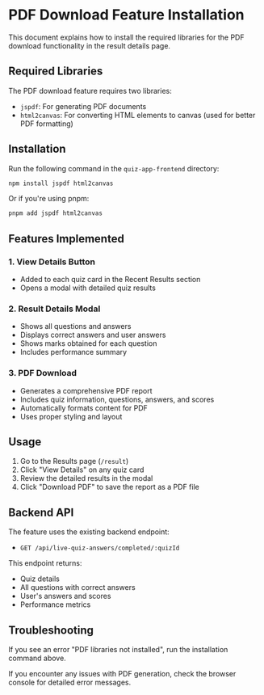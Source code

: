 # PDF Download Feature Installation

This document explains how to install the required libraries for the PDF download functionality in the result details page.

## Required Libraries

The PDF download feature requires two libraries:
- `jspdf`: For generating PDF documents
- `html2canvas`: For converting HTML elements to canvas (used for better PDF formatting)

## Installation

Run the following command in the `quiz-app-frontend` directory:

```bash
npm install jspdf html2canvas
```

Or if you're using pnpm:

```bash
pnpm add jspdf html2canvas
```

## Features Implemented

### 1. View Details Button
- Added to each quiz card in the Recent Results section
- Opens a modal with detailed quiz results

### 2. Result Details Modal
- Shows all questions and answers
- Displays correct answers and user answers
- Shows marks obtained for each question
- Includes performance summary

### 3. PDF Download
- Generates a comprehensive PDF report
- Includes quiz information, questions, answers, and scores
- Automatically formats content for PDF
- Uses proper styling and layout

## Usage

1. Go to the Results page (`/result`)
2. Click "View Details" on any quiz card
3. Review the detailed results in the modal
4. Click "Download PDF" to save the report as a PDF file

## Backend API

The feature uses the existing backend endpoint:
- `GET /api/live-quiz-answers/completed/:quizId`

This endpoint returns:
- Quiz details
- All questions with correct answers
- User's answers and scores
- Performance metrics

## Troubleshooting

If you see an error "PDF libraries not installed", run the installation command above.

If you encounter any issues with PDF generation, check the browser console for detailed error messages. 